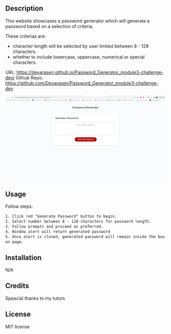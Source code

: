 # <module3-challenge-dev>

## Description

This website showcases a password generator which will generate a password based on a selection of criteria.

These criterias are:

- character length will be selected by user limited between 8 - 128 characters.
- whether to include lowercase, uppercase, numerical or special characters.

URL: https://devarasen.github.io/Password_Generator_module3-challenge-dev/
Github Repo: https://github.com/Devarasen/Password_Generator_module3-challenge-dev

![website screenshots](./assets/Capture.PNG)

## Usage

Follow steps:

    1. Click red "Generate Password" button to begin.
    2. Select number between 8 - 128 characters for password length.
    3. Follow prompts and proceed as preferred.
    4. Window alert will return generated password
    5. Once alert is closed, generated password will remain inside the box on page.

## Installation

N/A

## Credits

Speacial thanks to my tutors

## License

MIT license
